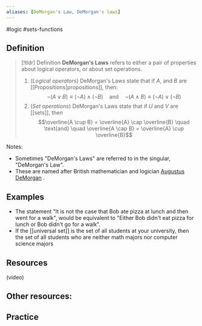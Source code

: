 ```yaml
---
aliases: [DeMorgan's Law, DeMorgan's laws]
--- 
```


#logic #sets-functions 

## Definition 

> [!tldr] Definition
> **DeMorgan's Laws** refers to either a pair of properties about logical operators, or about set operations. 
> 1. (*Logical operators*) DeMorgan's Laws state that if $A$, and $B$ are [[Propositions|propositions]], then: 
>    $$\neg (A \vee B) \equiv (\neg A) \wedge (\neg B) \quad \text{and} \quad \neg (A \wedge B) \equiv (\neg A) \vee (\neg B)$$
> 2. (*Set operations*) DeMorgan's Laws state that if $U$ and $V$ are [[sets]], then 
>    $$\overline{A \cup B} = \overline{A} \cap \overline{B} \quad \text{and} \quad  \overline{A \cap B} = \overline{A} \cup \overline{B}$$

Notes: 
- Sometimes "DeMorgan's Laws" are referred to in the singular, "DeMorgan's Law". 
- These are named after British mathematician and logician [Augustus DeMorgan](https://en.wikipedia.org/wiki/Augustus_De_Morgan) . 

## Examples

- The statement "It is not the case that Bob ate pizza at lunch and then went for a walk", would be equivalent to "Either Bob didn't eat pizza for lunch or Bob didn't go for a walk". 
- If the [[universal set]] is the set of all students at your university, then the set of all students who are neither math majors nor computer science majors 

## Resources 

(video)

Other resources: 
- 

## Practice 

